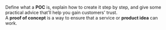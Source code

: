 Define what a **POC** is, explain how to create it step by step, and give some practical advice that’ll help you gain customers' trust. </br>
A **proof of concept** is a way to ensure that a service or **product idea** can work.
